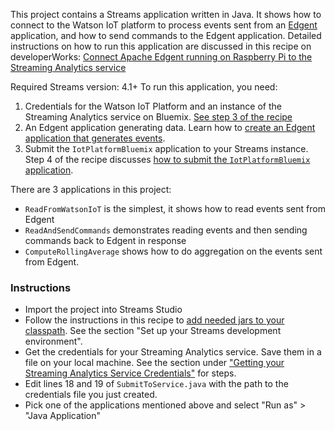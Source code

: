 This project contains a Streams application written in Java. It shows how to connect to the Watson IoT platform to process events sent from an [Edgent](https://edgent.apache.org) application, and how to send commands to the Edgent application.
Detailed instructions on how to run this application are discussed in this recipe on developerWorks: [Connect Apache Edgent running on Raspberry Pi to the Streaming Analytics service](https://developer.ibm.com/recipes/tutorials/connect-apache-edgent-to-the-streaming-analytics-service-using-the-watson-iot-platform/)

Required Streams version: 4.1+
To run this application, you need:
 1. Credentials for the Watson IoT Platform and an instance of the Streaming Analytics service on Bluemix. [See step 3 of the recipe](https://developer.ibm.com/recipes/tutorials/connect-apache-edgent-to-the-streaming-analytics-service-using-the-watson-iot-platform/#r_step3)
 2. An Edgent application generating data.  Learn how to [create an Edgent application that generates events](https://developer.ibm.com/recipes/tutorials/send-events-to-the-watson-iot-platform-from-a-raspberry-pi-running-apache-edgent/).
 3. Submit the `IotPlatformBluemix` application to your Streams instance.  Step 4 of the recipe discusses [how to submit the `IotPlatformBluemix` application](https://developer.ibm.com/recipes/tutorials/connect-apache-edgent-to-the-streaming-analytics-service-using-the-watson-iot-platform/#r_step4).
 
There are 3 applications in this project:
- `ReadFromWatsonIoT` is the simplest, it shows how to read events sent from Edgent
- `ReadAndSendCommands` demonstrates reading events and then sending commands back to Edgent in response
- `ComputeRollingAverage` shows how to do aggregation on the events sent from Edgent.


### Instructions

- Import the project into Streams Studio
- Follow the instructions in this recipe to [add needed jars to your classpath](https://developer.ibm.com/recipes/tutorials/connect-apache-edgent-to-the-streaming-analytics-service-using-the-watson-iot-platform/#r_step5).  See the section "Set up your Streams development environment".
- Get the credentials for your Streaming Analytics service. Save them in a file on your local machine. See the section under ["Getting your Streaming Analytics Service Credentials"](https://developer.ibm.com/recipes/tutorials/connect-apache-edgent-to-the-streaming-analytics-service-using-the-watson-iot-platform/#r_step3) for steps.
- Edit lines 18 and 19 of `SubmitToService.java` with the path to the credentials file you just created.
- Pick one of the applications mentioned above and select "Run as" > "Java Application"
